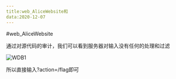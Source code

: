 ```yaml
---
title:web_AliceWebsite和
data:2020-12-07
---
```


#web_AliceWebsite

通过对源代码的审计，我们可以看到服务器对输入没有任何的处理和过滤

![WDB1](https://github.com/xiaocheng10/xiaocheng10.github.io/blob/master/image/WDB1.jpg)

所以直接输入?action=/flag即可